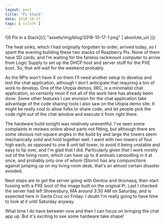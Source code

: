 ```yaml
---
layout: post
title: "Pi Stack"
date: 2018-10-17
tags: [ sclork ]
---
```


![8 Pis in a Stack]({{ "assets/img/blog/2018-10-17-1.png" | absolute_url }})

The heat sinks, which I had originally forgotten to order, arrived today, so
I spent the evening building these two stacks of Raspberry Pis. None of them
have SD cards, and I'm waiting for the fanless rackmount computer to arrive
from Logic Supply to set up the DHCP host and server stuff for the PXE boot.
So, that will wait for the weekend probably.

As the RPis won't have X on them I'll need another setup to develop and test
the chat application, although I don't anticipate that requiring a ton of work
to develop. One of the Utopia demos, IIRC, is a minimalist chat application,
so certainly most if not all of the work here has already been done. Some
other features I can envision for the chat application take advantage of the
code sharing tools I also saw on the Utopia demo site. It might be really cool
to allow folks to share code, and let people pick the code right out of the
chat window and execute it from right there.

The hardware build tonight was relatively uneventful. I've seen some complaints
in reviews online about parts not fitting, but although there are some obvious
not-square angles in the build by and large the towers seem mechanically solid
and hold together well. I went with two towers of four high each, as opposed
to one 8 unit tall tower, to avoid it being unstable and easy to tip over, and
I'm glad that I did. Particularly given that I work mostly out of the living
room, which can have up to 4 animals canoodling in it at once, and probably
only one of whom (Storm) has any compunctions against jumping up on my living
room desk, that's an almost certain disaster avoided.

Next steps are to get the server going with Gentoo and dnsmasq, then start
fussing with a PXE boot of the image built on the original Pi. Last I checked
the server had left Shrewsbury, MA around 3:30 AM on Saturday, and is expected
here in Santa Cruz on Friday. I doubt I'm really going to have time to look
at it until Saturday anyway.

What time I do have between now and then I can focus on bringing the chat app
up. But it's exciting to see some hardware take shape!


